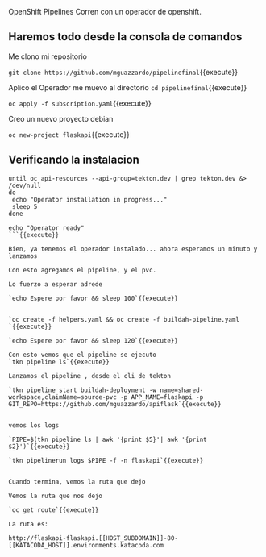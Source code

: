 OpenShift Pipelines Corren con un operador de openshift.


## Haremos todo desde la consola de comandos 

Me clono mi repositorio

`git clone https://github.com/mguazzardo/pipelinefinal`{{execute}}

Aplico el Operador
me muevo al directorio
`cd pipelinefinal`{{execute}}

`oc apply -f subscription.yaml`{{execute}}

Creo un nuevo proyecto debian

`oc new-project flaskapi`{{execute}}

## Verificando la instalacion

```
until oc api-resources --api-group=tekton.dev | grep tekton.dev &> /dev/null
do 
 echo "Operator installation in progress..."
 sleep 5
done

echo "Operator ready"
```{{execute}}

Bien, ya tenemos el operador instalado... ahora esperamos un minuto y lanzamos

Con esto agregamos el pipeline, y el pvc.

Lo fuerzo a esperar adrede

`echo Espere por favor && sleep 100`{{execute}}


`oc create -f helpers.yaml && oc create -f buildah-pipeline.yaml `{{execute}}

`echo Espere por favor && sleep 120`{{execute}}

Con esto vemos que el pipeline se ejecuto
`tkn pipeline ls`{{execute}}

Lanzamos el pipeline , desde el cli de tekton

`tkn pipeline start buildah-deployment -w name=shared-workspace,claimName=source-pvc -p APP_NAME=flaskapi -p GIT_REPO=https://github.com/mguazzardo/apiflask`{{execute}}


vemos los logs

`PIPE=$(tkn pipeline ls | awk '{print $5}'| awk '{print $2}')`{{execute}}

`tkn pipelinerun logs $PIPE -f -n flaskapi`{{execute}}


Cuando termina, vemos la ruta que dejo

Vemos la ruta que nos dejo

`oc get route`{{execute}}

La ruta es:

http://flaskapi-flaskapi.[[HOST_SUBDOMAIN]]-80-[[KATACODA_HOST]].environments.katacoda.com

